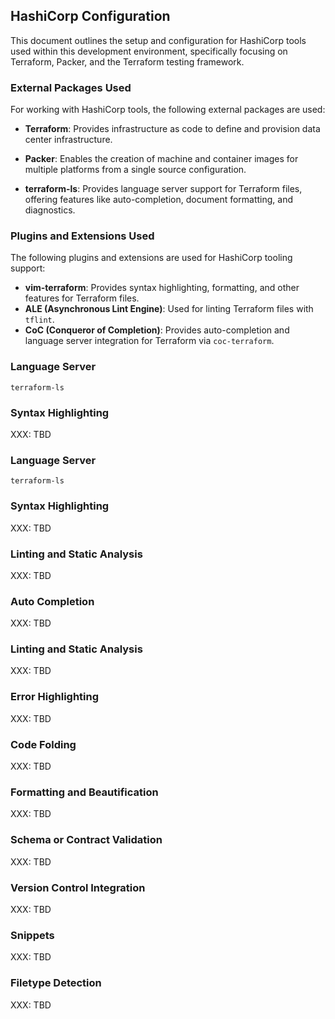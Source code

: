 ## HashiCorp Configuration

This document outlines the setup and configuration for HashiCorp tools used
within this development environment, specifically focusing on Terraform,
Packer, and the Terraform testing framework.

### External Packages Used

For working with HashiCorp tools, the following external packages are used:

- **Terraform**: Provides infrastructure as code to define and provision data
    center infrastructure.

- **Packer**: Enables the creation of machine and container images for
    multiple platforms from a single source configuration.

- **terraform-ls**: Provides language server support for Terraform files,
    offering features like auto-completion, document formatting, and
    diagnostics.

### Plugins and Extensions Used

The following plugins and extensions are used for HashiCorp tooling support:

- **vim-terraform**: Provides syntax highlighting, formatting, and other features for Terraform files.
- **ALE (Asynchronous Lint Engine)**: Used for linting Terraform files with `tflint`.
- **CoC (Conqueror of Completion)**: Provides auto-completion and language server integration for Terraform via `coc-terraform`.

### Language Server

`terraform-ls`

### Syntax Highlighting

XXX: TBD

### Language Server

`terraform-ls`

### Syntax Highlighting

XXX: TBD

### Linting and Static Analysis

XXX: TBD

### Auto Completion

XXX: TBD

### Linting and Static Analysis

XXX: TBD

### Error Highlighting

XXX: TBD

### Code Folding

XXX: TBD

### Formatting and Beautification

XXX: TBD

### Schema or Contract Validation

XXX: TBD

### Version Control Integration

XXX: TBD

### Snippets

XXX: TBD

### Filetype Detection

XXX: TBD

